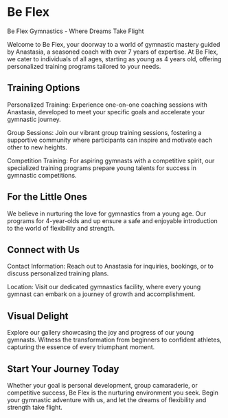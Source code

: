 # Be Flex
Be Flex Gymnastics - Where Dreams Take Flight

Welcome to Be Flex, your doorway to a world of gymnastic mastery guided by Anastasia, a seasoned coach with over 7 years of expertise. At Be Flex, we cater to individuals of all ages, starting as young as 4 years old, offering personalized training programs tailored to your needs.

## Training Options
Personalized Training: Experience one-on-one coaching sessions with Anastasia, developed to meet your specific goals and accelerate your gymnastic journey.

Group Sessions: Join our vibrant group training sessions, fostering a supportive community where participants can inspire and motivate each other to new heights.

Competition Training: For aspiring gymnasts with a competitive spirit, our specialized training programs prepare young talents for success in gymnastic competitions.

## For the Little Ones
We believe in nurturing the love for gymnastics from a young age. Our programs for 4-year-olds and up ensure a safe and enjoyable introduction to the world of flexibility and strength.

## Connect with Us
Contact Information: Reach out to Anastasia for inquiries, bookings, or to discuss personalized training plans.

Location: Visit our dedicated gymnastics facility, where every young gymnast can embark on a journey of growth and accomplishment.

## Visual Delight
Explore our gallery showcasing the joy and progress of our young gymnasts. Witness the transformation from beginners to confident athletes, capturing the essence of every triumphant moment.

## Start Your Journey Today
Whether your goal is personal development, group camaraderie, or competitive success, Be Flex is the nurturing environment you seek. Begin your gymnastic adventure with us, and let the dreams of flexibility and strength take flight.

